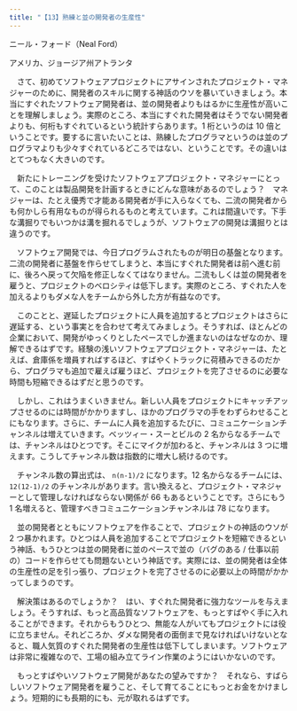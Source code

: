```yaml
---
title: "【13】熟練と並の開発者の生産性"
---
```



ニール・フォード（Neal Ford）



アメリカ、ジョージア州アトランタ


　さて、初めてソフトウェアプロジェクトにアサインされたプロジェクト・マネジャーのために、開発者のスキルに関する神話のウソを暴いていきましょう。本当にすぐれたソフトウェア開発者は、並の開発者よりもはるかに生産性が高いことを理解しましょう。実際のところ、本当にすぐれた開発者はそうでない開発者よりも、何桁もすぐれているという統計すらあります。1 桁というのは 10 倍ということです。要するに言いたいことは、熟練したプログラマというのは並のプログラマよりも少々すぐれているどころではない、ということです。その違いはとてつもなく大きいのです。

　新たにトレーニングを受けたソフトウェアプロジェクト・マネジャーにとって、このことは製品開発を計画するときにどんな意味があるのでしょう？　マネジャーは、たとえ優秀で才能ある開発者が手に入らなくても、二流の開発者からも何かしら有用なものが得られるものと考えています。これは間違いです。下手な溝掘りでもいつかは溝を掘れるでしょうが、ソフトウェアの開発は溝掘りとは違うのです。

　ソフトウェア開発では、今日プログラムされたものが明日の基盤となります。二流の開発者に基盤を作らせてしまうと、本当にすぐれた開発者は前へ進む前に、後ろへ戻って欠陥を修正しなくてはなりません。二流もしくは並の開発者を雇うと、プロジェクトのベロシティは低下します。実際のところ、すぐれた人を加えるよりもダメな人をチームから外した方が有益なのです。

　このことと、遅延したプロジェクトに人員を追加するとプロジェクトはさらに遅延する、という事実とを合わせて考えてみましょう。そうすれば、ほとんどの企業において、開発がゆっくりとしたペースでしか進まないのはなぜなのか、理解できるはずです。経験の浅いソフトウェアプロジェクト・マネジャーは、たとえば、倉庫係を増員すればするほど、すばやくトラックに荷積みできるのだから、プログラマも追加で雇えば雇うほど、プロジェクトを完了させるのに必要な時間も短縮できるはずだと思うのです。

　しかし、これはうまくいきません。新しい人員をプロジェクトにキャッチアップさせるのには時間がかかりますし、ほかのプログラマの手をわずらわせることにもなります。さらに、チームに人員を追加するたびに、コミュニケーションチャンネルは増えていきます。ベッツィー・スーとビルの 2 名からなるチームでは、チャンネルはひとつです。そこにマイクが加わると、チャンネルは 3 つに増えます。こうしてチャンネル数は指数的に増大し続けるのです。

　チャンネル数の算出式は、 `n(n-1)/2` になります。12 名からなるチームには、 `12(12-1)/2` のチャンネルがあります。言い換えると、プロジェクト・マネジャーとして管理しなければならない関係が 66 もあるということです。さらにもう 1 名増えると、管理すべきコミュニケーションチャンネルは 78 になります。

　並の開発者とともにソフトウェアを作ることで、プロジェクトの神話のウソが 2 つ暴かれます。ひとつは人員を追加することでプロジェクトを短縮できるという神話、もうひとつは並の開発者に並のペースで並の（バグのある / 仕事以前の）コードを作らせても問題ないという神話です。実際には、並の開発者は全体の生産性の足を引っ張り、プロジェクトを完了させるのに必要以上の時間がかかってしまうのです。

　解決策はあるのでしょうか？　はい、すぐれた開発者に強力なツールを与えましょう。そうすれば、もっと高品質なソフトウェアを、もっとすばやく手に入れることができます。それからもうひとつ、無能な人がいてもプロジェクトには役に立ちません。それどころか、ダメな開発者の面倒まで見なければいけないとなると、職人気質のすぐれた開発者の生産性は低下してしまいます。ソフトウェアは非常に複雑なので、工場の組み立てライン作業のようにはいかないのです。

　もっとすばやいソフトウェア開発があなたの望みですか？　それなら、すばらしいソフトウェア開発者を雇うこと、そして育てることにもっとお金をかけましょう。短期的にも長期的にも、元が取れるはずです。
